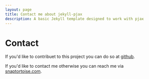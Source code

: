 ```yaml
---
layout: page
title: Contact me about jekyll-pjax
description: A basic Jekyll template designed to work with pjax
---
```


# Contact

If you'd like to contribuet to this  project you can do so at [github](https://github.com/snaptortoise/jeykll-pjax).

If you'd like to contact me otherwise you can reach me via [snaptortoise.com](http://snaptortoise.com "Portland, OR Web Development").

